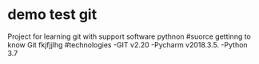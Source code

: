 # demo test git
Project for learning git with support software
pythnon
#suorce
gettinng to know Git fkjfjjlhg
#technologies
-GIT v2.20
-Pycharm v2018.3.5.
-Python 3.7

